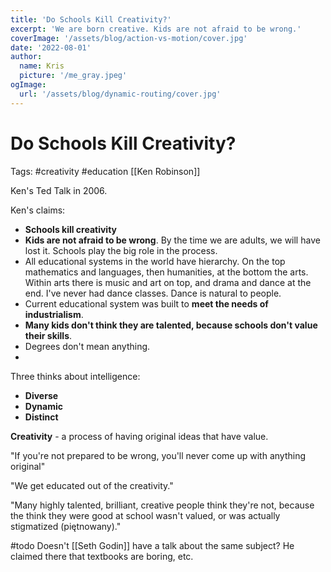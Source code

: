 ```yaml
---
title: 'Do Schools Kill Creativity?'
excerpt: 'We are born creative. Kids are not afraid to be wrong.'
coverImage: '/assets/blog/action-vs-motion/cover.jpg'
date: '2022-08-01'
author:
  name: Kris
  picture: '/me_gray.jpeg'
ogImage:
  url: '/assets/blog/dynamic-routing/cover.jpg'
---
```


# Do Schools Kill Creativity?
Tags: #creativity #education [[Ken Robinson]]


Ken's Ted Talk in 2006.


Ken's claims:
 - **Schools kill creativity**
 - **Kids are not afraid to be wrong**. By the time we are adults, we will have lost it. Schools play the big role in the process.
 - All educational systems in the world have hierarchy. On the top mathematics and languages, then humanities, at the bottom the arts. Within arts there is music and art on top, and drama and dance at the end. I've never had dance classes. Dance is natural to people.
 - Current educational system was built to **meet the needs of industrialism**.
 - **Many kids don't think they are talented, because schools don't value their skills**.
 - Degrees don't mean anything.
 - 


Three thinks about intelligence:
 - **Diverse**
 - **Dynamic**
 - **Distinct**


**Creativity** - a process of having original ideas that have value.


"If you're not prepared to be wrong, you'll never come up with anything original"

"We get educated out of the creativity."

"Many highly talented, brilliant, creative people think they're not, because the think they were good at school wasn't valued, or was actually stigmatized (piętnowany)."


#todo Doesn't [[Seth Godin]] have a talk about the same subject? He claimed there that textbooks are boring, etc.


